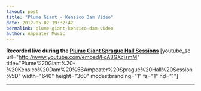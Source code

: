 ```yaml
---
layout: post
title: "Plume Giant - Kensico Dam Video"
date: 2012-05-02 19:32:42
permalink: plume-giant-kensico-dam-video
author: Ampeater Music
---
```

**Recorded live during the [Plume Giant Sprague Hall Sessions](http://ampeatermusic.com/plume-giant-the-sprague-sessions)** \[youtube\_sc url="http://www.youtube.com/embed/FoA8GXcismM" title="Plume%20Giant%20-%20Kensico%20Dam%20%5BAmpeater%20Sprague%20Hall%20Session%5D" width="640" height="360" modestbranding="1" fs="1" hd="1"\]

<!-- more -->



---

